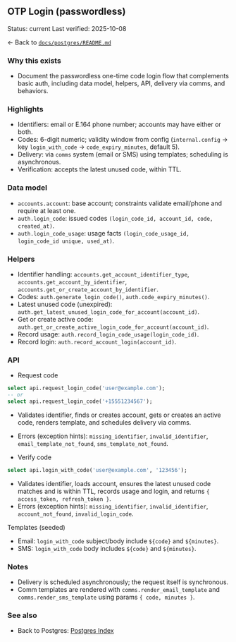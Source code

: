 ## OTP Login (passwordless)

Status: current
Last verified: 2025-10-08

← Back to [`docs/postgres/README.md`](./README.md)

### Why this exists

- Document the passwordless one-time code login flow that complements basic auth, including data model, helpers, API, delivery via comms, and behaviors.

### Highlights

- Identifiers: email or E.164 phone number; accounts may have either or both.
- Codes: 6-digit numeric; validity window from config (`internal.config` → key `login_with_code` → `code_expiry_minutes`, default 5).
- Delivery: via `comms` system (email or SMS) using templates; scheduling is asynchronous.
- Verification: accepts the latest unused code, within TTL.

### Data model

- `accounts.account`: base account; constraints validate email/phone and require at least one.
- `auth.login_code`: issued codes `(login_code_id, account_id, code, created_at)`.
- `auth.login_code_usage`: usage facts `(login_code_usage_id, login_code_id unique, used_at)`.

### Helpers

- Identifier handling: `accounts.get_account_identifier_type`, `accounts.get_account_by_identifier`, `accounts.get_or_create_account_by_identifier`.
- Codes: `auth.generate_login_code()`, `auth.code_expiry_minutes()`.
- Latest unused code (unexpired): `auth.get_latest_unused_login_code_for_account(account_id)`.
- Get or create active code: `auth.get_or_create_active_login_code_for_account(account_id)`.
- Record usage: `auth.record_login_code_usage(login_code_id)`.
- Record login: `auth.record_account_login(account_id)`.

### API

- Request code

```sql
select api.request_login_code('user@example.com');
-- or
select api.request_login_code('+15551234567');
```

- Validates identifier, finds or creates account, gets or creates an active code, renders template, and schedules delivery via comms.
- Errors (exception hints): `missing_identifier`, `invalid_identifier`, `email_template_not_found`, `sms_template_not_found`.

- Verify code

```sql
select api.login_with_code('user@example.com', '123456');
```

- Validates identifier, loads account, ensures the latest unused code matches and is within TTL, records usage and login, and returns `{ access_token, refresh_token }`.
- Errors (exception hints): `missing_identifier`, `invalid_identifier`, `account_not_found`, `invalid_login_code`.

Templates (seeded)

- Email: `login_with_code` subject/body include `${code}` and `${minutes}`.
- SMS: `login_with_code` body includes `${code}` and `${minutes}`.

### Notes

- Delivery is scheduled asynchronously; the request itself is synchronous.
- Comm templates are rendered with `comms.render_email_template` and `comms.render_sms_template` using params `{ code, minutes }`.

### See also

- Back to Postgres: [Postgres Index](README.md)
